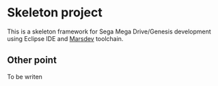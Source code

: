 # Skeleton project
This is a skeleton framework for Sega Mega Drive/Genesis development using
Eclipse IDE and [Marsdev](https://github.com/andwn/marsdev)  toolchain.

## Other point
To be writen
